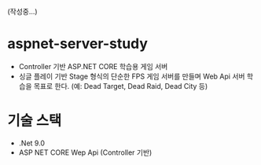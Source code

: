 (작성중...)

# aspnet-server-study
- Controller 기반 ASP.NET CORE 학습용 게임 서버
- 싱글 플레이 기반 Stage 형식의 단순한 FPS 게임 서버를 만들며 Web Api 서버 학습을 목표로 한다.
(예: Dead Target, Dead Raid, Dead City 등)

# 기술 스택
- .Net 9.0
- ASP NET CORE Wep Api (Controller 기반)
